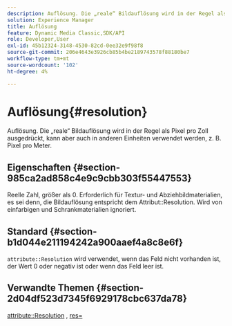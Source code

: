 ```yaml
---
description: Auflösung. Die „reale“ Bildauflösung wird in der Regel als Pixel pro Zoll ausgedrückt, kann aber auch in anderen Einheiten verwendet werden, z. B. Pixel pro Meter.
solution: Experience Manager
title: Auflösung
feature: Dynamic Media Classic,SDK/API
role: Developer,User
exl-id: 45b12324-3148-4530-82cd-0ee32e9f98f8
source-git-commit: 206e4643e3926cb85b4be2189743578f88180be7
workflow-type: tm+mt
source-wordcount: '102'
ht-degree: 4%

---
```


# Auflösung{#resolution}

Auflösung. Die „reale“ Bildauflösung wird in der Regel als Pixel pro Zoll ausgedrückt, kann aber auch in anderen Einheiten verwendet werden, z. B. Pixel pro Meter.

## Eigenschaften {#section-985ca2ad858c4e9c9cbb303f55447553}

Reelle Zahl, größer als 0. Erforderlich für Textur- und Abziehbildmaterialien, es sei denn, die Bildauflösung entspricht dem Attribut::Resolution. Wird von einfarbigen und Schrankmaterialien ignoriert.

## Standard {#section-b1d044e211194242a900aaef4a8c8e6f}

`attribute::Resolution` wird verwendet, wenn das Feld nicht vorhanden ist, der Wert 0 oder negativ ist oder wenn das Feld leer ist.

## Verwandte Themen {#section-2d04df523d7345f6929178cbc637da78}

[attribute::Resolution](../../../../../ir-api/material-cat/image-rendering-api-ref/c-ir-material-catalog/c-ir-material-data-reference/r-ir-resolution-dataref.md#reference-09fe14e6bfbf4db6b7f4369fffecc806) , [res=](../../../../../ir-api/http-protocol/image-rendering-api-ref/c-ir-http-protocol-ref/c-ir-http-protocol-command-reference/r-ir-res.md#reference-0ad9de8887144c83a6db97b4994f7c04)
